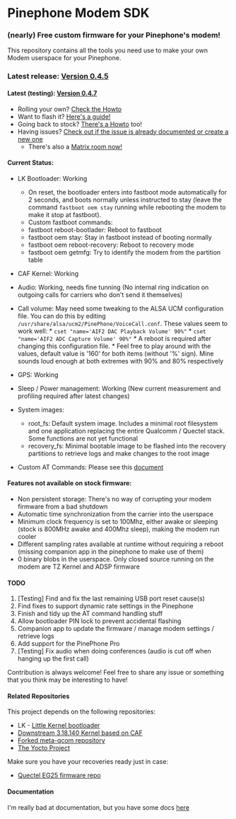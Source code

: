 # Pinephone Modem SDK

### (nearly) Free custom firmware for your Pinephone's modem!

This repository contains all the tools you need use to make your own Modem userspace for your Pinephone.

### Latest release: [Version 0.4.5](https://github.com/Biktorgj/pinephone_modem_sdk/releases/tag/0.4.5-2)
#### Latest (testing): [Version 0.4.7](https://github.com/Biktorgj/pinephone_modem_sdk/releases/tag/0.4.7)

- Rolling your own? [Check the Howto](https://github.com/Biktorgj/pinephone_modem_sdk/blob/hardknott/docs/HOWTO.md)
- Want to flash it? [Here's a guide!](https://github.com/Biktorgj/pinephone_modem_sdk/blob/hardknott/docs/FLASHING.md)
- Going back to stock? [There's a Howto](https://github.com/Biktorgj/pinephone_modem_sdk/blob/hardknott/docs/RECOVERY.md) too!
- Having issues? [Check out if the issue is already documented or create a new one](https://github.com/Biktorgj/pinephone_modem_sdk/issues)
  - There's also a [Matrix room now!](https://matrix.to/#/#pinephone_modem_sdk-issue-9:matrix.org)

#### Current Status:
* LK Bootloader: Working
  * On reset, the bootloader enters into fastboot mode automatically for 2 seconds, and boots normally unless instructed to stay (leave the command `fastboot oem stay` running while rebooting the modem to make it stop at fastboot).
   * Custom fastboot commands:
    * fastboot reboot-bootlader: Reboot to fastboot
    * fastboot oem stay: Stay in fastboot instead of booting normally
    * fastboot oem reboot-recovery: Reboot to recovery mode
    * fastboot oem getmfg: Try to identify the modem from the partition table

* CAF Kernel: Working
* Audio: Working, needs fine tunning (No internal ring indication on outgoing calls for carriers who don't send it themselves)
* Call volume: May need some tweaking to the ALSA UCM configuration file. You can do this by editing `/usr/share/alsa/ucm2/PinePhone/VoiceCall.conf`. These values seem to work well:
      * `cset "name='AIF2 DAC Playback Volume' 90%"`
      * `cset "name='AIF2 ADC Capture Volume' 90%"`
      * A reboot is required after changing this configuration file.
      * Feel free to play around with the values, default value is '160' for both items (without '%' sign). Mine sounds loud enough at both extremes with 90% and 80% respectively
* GPS: Working
* Sleep / Power management: Working (New current measurement and profiling required after latest changes)
* System images:
  * root_fs: Default system image. Includes a minimal root filesystem and one application replacing the entire Qualcomm / Quectel stack. Some functions are not yet functional
  * recovery_fs: Minimal bootable image to be flashed into the recovery partitions to retrieve logs and make changes to the root image
* Custom AT Commands: Please see this [document](https://github.com/Biktorgj/pinephone_modem_sdk/blob/0.3.5/docs/AT_INTERFACE.md#custom-commands-in-this-firmware)

#### Features not available on stock firmware:
 * Non persistent storage: There's no way of corrupting your modem firmware from a bad shutdown
 * Automatic time synchronization from the carrier into the userspace
 * Minimum clock frequency is set to 100Mhz, either awake or sleeping (stock is 800MHz awake and 400Mhz sleep), making the modem run cooler
 * Different sampling rates available at runtime without requiring a reboot (missing companion app in the pinephone to make use of them)
 * 0 binary blobs in the userspace. Only closed source running on the modem are TZ Kernel and ADSP firmware

#### TODO
 1. [Testing] Find and fix the last remaining USB port reset cause(s)
 2. Find fixes to support dynamic rate settings in the Pinephone
 3. Finish and tidy up the AT command handling stuff
 4. Allow bootloader PIN lock to prevent accidental flashing
 5. Companion app to update the firmware / manage modem settings / retrieve logs
 6. Add support for the PinePhone Pro
 7. [Testing] Fix audio when doing conferences (audio is cut off when hanging up the first call)
  
 Contribution is always welcome! Feel free to share any issue or something that you think may be interesting to have!

#### Related Repositories
This project depends on the following repositories:
* LK - [Little Kernel bootloader](https://github.com/Biktorgj/quectel_lk)
* [Downstream 3.18.140 Kernel based on CAF](https://github.com/Biktorgj/quectel_eg25_kernel)
* [Forked meta-qcom repository](https://github.com/Biktorgj/meta-qcom)
* [The Yocto Project](https://yoctoproject.org)

Make sure you have your recoveries ready just in case:
* [Quectel EG25 firmware repo](https://github.com/Biktorgj/quectel_eg25_recovery)

#### Documentation
I'm really bad at documentation, but you have some docs [here](https://github.com/Biktorgj/pinephone_modem_sdk/tree/hardknott/docs)
